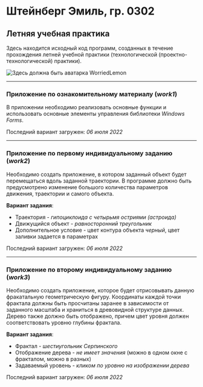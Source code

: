 # Штейнберг Эмиль, гр. 0302
## Летняя учебная практика
Здесь находится исходный код программ, созданных в течение прохождения летней учебной практики (технологической (проектно-технологической) практики).

![Здесь должна быть аватарка WorriedLemon](https://sun9-87.userapi.com/impf/c633322/v633322296/30485/wDS0sMGTcoA.jpg?size=200x200&quality=96&sign=7e1464153850c413074f750c9a807c17&type=album)

-------------------

### Приложение по ознакомительному материалу (*work1*)

В приложении необходимо реализовать основные функции и использовать основные элементы управления библиотеки *Windows Forms*.

Последний вариант загружен: *06 июля 2022*

-------------------

### Приложение по первому индивидуальному заданию (*work2*)

Необходимо создать приложение, в котором заданный объект будет перемещаться вдоль заданной траектории. В программе должно быть предусмотрено изменение большого количества параметров движения, траектории и самого объекта.

**Вариант задания**:
- Траектория - *гипоциклоида с четырьмя остриями (астроида)*
- Движущийся объект - *равносторонний треугольник*
- Дополнительное условие - цвет контура объекта *черный*, цвет заливки задается в параметрах

Последний вариант загружен: *06 июля 2022*

-------------------

### Приложение по второму индивидуальному заданию (*work3*)

Необходимо создать приложение, которое будет отрисовывать данную фракатальную геометрическую фигуру. Координаты каждой точки фрактала должны быть просчитаны заранее в зависимости от заданного масштаба и храниться в древовидной структуре данных. Дерево также должно быть отображено, причем цвет уровня должен соответствовать уровню глубины фрактала.

**Вариант задания**:
- Фрактал - *шестиугольник Серпинского*
- Отображение дерева - *не имеет значения* (можно в одном окне с фракталом, можно в разных)
- Задаваемый уровень - *кликом по уровню на изображении дерева*

Последний вариант загружен: *06 июля 2022*
